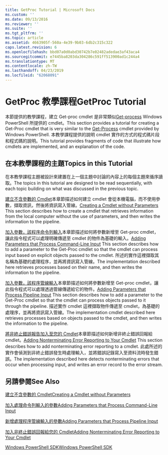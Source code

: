 ```yaml
---
title: GetProc Tutorial | Microsoft Docs
ms.custom: ''
ms.date: 09/13/2016
ms.reviewer: ''
ms.suite: ''
ms.tgt_pltfrm: ''
ms.topic: article
ms.assetid: 4663905f-560a-4e39-9b03-6db2c315c322
caps.latest.revision: 6
ms.openlocfilehash: bbd07a0d0abd30742b7e02482adedae3af43aca4
ms.sourcegitcommit: e7445ba8203da304286c591ff513900ad1c244a4
ms.translationtype: MT
ms.contentlocale: zh-TW
ms.lasthandoff: 04/23/2019
ms.locfileid: "62068091"
---
```

# <a name="getproc-tutorial"></a><span data-ttu-id="18fb1-102">GetProc 教學課程</span><span class="sxs-lookup"><span data-stu-id="18fb1-102">GetProc Tutorial</span></span>

<span data-ttu-id="18fb1-103">本節提供的教學課程，建立 Get-proc cmdlet 是非常類似[Get-process](/powershell/module/Microsoft.PowerShell.Management/Get-Process) Windows PowerShell 所提供的 cmdlet。</span><span class="sxs-lookup"><span data-stu-id="18fb1-103">This section provides a tutorial for creating a Get-Proc cmdlet that is very similar to the [Get-Process](/powershell/module/Microsoft.PowerShell.Management/Get-Process) cmdlet provided by Windows PowerShell.</span></span> <span data-ttu-id="18fb1-104">本教學課程提供的說明 cmdlet 實作的方式的程式碼片段和程式碼的說明。</span><span class="sxs-lookup"><span data-stu-id="18fb1-104">This tutorial provides fragments of code that illustrate how cmdlets are implemented, and an explanation of the code.</span></span>

## <a name="topics-in-this-tutorial"></a><span data-ttu-id="18fb1-105">在本教學課程的主題</span><span class="sxs-lookup"><span data-stu-id="18fb1-105">Topics in this Tutorial</span></span>

<span data-ttu-id="18fb1-106">在本教學課程主題被設計來建置在上一個主題中討論的內容上的每個主題來循序讀取。</span><span class="sxs-lookup"><span data-stu-id="18fb1-106">The topics in this tutorial are designed to be read sequentially, with each topic building on what was discussed in the previous topic.</span></span>

<span data-ttu-id="18fb1-107">[建立不含參數的 Cmdlet](./creating-a-cmdlet-without-parameters.md)本章節描述如何建立 cmdlet 會從本機電腦，而不使用參數，擷取資訊，然後將資訊寫入管線。</span><span class="sxs-lookup"><span data-stu-id="18fb1-107">[Creating a Cmdlet without Parameters](./creating-a-cmdlet-without-parameters.md) This section describes how to create a cmdlet that retrieves information from the local computer without the use of parameters, and then writes the information to the pipeline.</span></span>

<span data-ttu-id="18fb1-108">[加入參數，該程序命令列輸入](./adding-parameters-that-process-command-line-input.md)本章節描述如何將參數新增至 Get-proc cmdlet，讓此指令程式可以處理明確傳遞至 cmdlet 的物件為基礎的輸入。</span><span class="sxs-lookup"><span data-stu-id="18fb1-108">[Adding Parameters that Process Command-Line Input](./adding-parameters-that-process-command-line-input.md) This section describes how to add a parameter to the Get-Proc cmdlet so that the cmdlet can process input based on explicit objects passed to the cmdlet.</span></span> <span data-ttu-id="18fb1-109">所述的實作這裡擷取其名稱為基礎的處理程序，並再將資訊寫入管線。</span><span class="sxs-lookup"><span data-stu-id="18fb1-109">The implementation described here retrieves processes based on their name, and then writes the information to the pipeline.</span></span>

<span data-ttu-id="18fb1-110">[加入參數，該程序管線輸入](./adding-parameters-that-process-pipeline-input.md)本章節描述如何將參數新增至 Get-proc cmdlet，讓此指令程式可以處理透過管線傳遞給它的物件。</span><span class="sxs-lookup"><span data-stu-id="18fb1-110">[Adding Parameters that Process Pipeline Input](./adding-parameters-that-process-pipeline-input.md) This section describes how to add a parameter to the Get-Proc cmdlet so that the cmdlet can process objects passed to it through the pipeline.</span></span> <span data-ttu-id="18fb1-111">描述實作 cmdlet 這裡擷取物件傳遞至 cmdlet，為基礎的處理序，並再將資訊寫入管線。</span><span class="sxs-lookup"><span data-stu-id="18fb1-111">The implementation cmdlet described here retrieves processes based on objects passed to the cmdlet, and then writes the information to the pipeline.</span></span>

<span data-ttu-id="18fb1-112">[將非終止錯誤報告加入至您的 Cmdlet](./adding-non-terminating-error-reporting-to-your-cmdlet.md)本章節描述如何新增非終止錯誤回報給 cmdlet。</span><span class="sxs-lookup"><span data-stu-id="18fb1-112">[Adding Nonterminating Error Reporting to Your Cmdlet](./adding-non-terminating-error-reporting-to-your-cmdlet.md) This section describes how to add nonterminating error reporting to a cmdlet.</span></span> <span data-ttu-id="18fb1-113">此處所述的實作會偵測到非終止錯誤發生時處理輸入，並將錯誤記錄寫入至資料流時發生錯誤。</span><span class="sxs-lookup"><span data-stu-id="18fb1-113">The implementation described here detects nonterminating errors that occur when processing input, and writes an error record to the error stream.</span></span>

## <a name="see-also"></a><span data-ttu-id="18fb1-114">另請參閱</span><span class="sxs-lookup"><span data-stu-id="18fb1-114">See Also</span></span>

[<span data-ttu-id="18fb1-115">建立不含參數的 Cmdlet</span><span class="sxs-lookup"><span data-stu-id="18fb1-115">Creating a Cmdlet without Parameters</span></span>](./creating-a-cmdlet-without-parameters.md)

[<span data-ttu-id="18fb1-116">加入處理命令列輸入的參數</span><span class="sxs-lookup"><span data-stu-id="18fb1-116">Adding Parameters that Process Command-Line Input</span></span>](./adding-parameters-that-process-command-line-input.md)

[<span data-ttu-id="18fb1-117">新增處理程序管線輸入的參數</span><span class="sxs-lookup"><span data-stu-id="18fb1-117">Adding Parameters that Process Pipeline Input</span></span>](./adding-parameters-that-process-pipeline-input.md)

[<span data-ttu-id="18fb1-118">加入非終止錯誤回報給您的 Cmdlet</span><span class="sxs-lookup"><span data-stu-id="18fb1-118">Adding Nonterminating Error Reporting to Your Cmdlet</span></span>](./adding-non-terminating-error-reporting-to-your-cmdlet.md)

[<span data-ttu-id="18fb1-119">Windows PowerShell SDK</span><span class="sxs-lookup"><span data-stu-id="18fb1-119">Windows PowerShell SDK</span></span>](../windows-powershell-reference.md)
